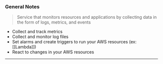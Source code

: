 
### General Notes

> Service that monitors resources and applications by collecting data in the form of logs, metrics, and events

-   Collect and track metrics
-   Collect and monitor log files
-   Set alarms and create triggers to run your AWS resources (ex: [[Lambda]])
-   React to changes in your AWS resources

___

